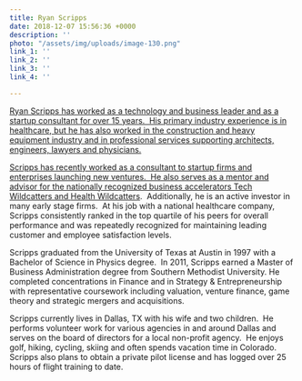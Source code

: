 ```yaml
---
title: Ryan Scripps
date: 2018-12-07 15:56:36 +0000
description: ''
photo: "/assets/img/uploads/image-130.png"
link_1: ''
link_2: ''
link_3: ''
link_4: ''

---
```

[Ryan Scripps has worked as a technology and business leader and as a startup consultant for over 15 years.  His primary industry experience is in healthcare, but he has also worked in the construction and heavy equipment industry and in professional services supporting architects, engineers, lawyers and physicians.](https://www.healthwildcatters.com/mentors?__hstc=3037743.f7bd35a287fedde99311d751bfe42fd4.1542227144562.1543597132524.1543863854462.7&__hssc=3037743.335.1543863854462&__hsfp=2847743631&hsutk=f7bd35a287fedde99311d751bfe42fd4#bbf4f78adfa68beb6be31afb41687163)

[Scripps has recently worked as a consultant to startup firms and enterprises launching new ventures.  He also serves as a mentor and advisor for the nationally recognized business accelerators Tech Wildcatters and ](https://www.healthwildcatters.com/mentors?__hstc=3037743.f7bd35a287fedde99311d751bfe42fd4.1542227144562.1543597132524.1543863854462.7&__hssc=3037743.335.1543863854462&__hsfp=2847743631&hsutk=f7bd35a287fedde99311d751bfe42fd4#bbf4f78adfa68beb6be31afb41687163)[Health Wildcatters](http://healthwildcatters.com/).  Additionally, he is an active investor in many early stage firms.  At his job with a national healthcare company, Scripps consistently ranked in the top quartile of his peers for overall performance and was repeatedly recognized for maintaining leading customer and employee satisfaction levels.

Scripps graduated from the University of Texas at Austin in 1997 with a Bachelor of Science in Physics degree.  In 2011, Scripps earned a Master of Business Administration degree from Southern Methodist University.  He completed concentrations in Finance and in Strategy & Entrepreneurship with representative coursework including valuation, venture finance, game theory and strategic mergers and acquisitions.

Scripps currently lives in Dallas, TX with his wife and two children.  He performs volunteer work for various agencies in and around Dallas and serves on the board of directors for a local non-profit agency.  He enjoys golf, hiking, cycling, skiing and often spends vacation time in Colorado.  Scripps also plans to obtain a private pilot license and has logged over 25 hours of flight training to date.